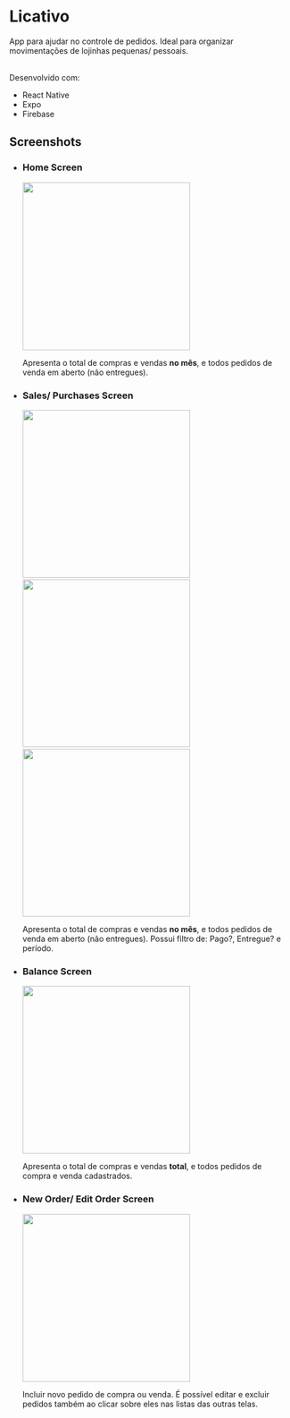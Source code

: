 # Licativo

App para ajudar no controle de pedidos. Ideal para organizar movimentações de lojinhas pequenas/ pessoais.
<br>
<br>

Desenvolvido com:
  * React Native
  * Expo
  * Firebase
  
## Screenshots
* ### Home Screen
  <img src="https://github.com/arthurolmos/controle-lojinha/blob/master/screenshots/HomeScreenshot.jpg" width="300">
  
  Apresenta o total de compras e vendas **no mês**, e todos pedidos de venda em aberto (não entregues).
  
* ### Sales/ Purchases Screen
  <img src="https://github.com/arthurolmos/controle-lojinha/blob/master/screenshots/SalesScreenshot.jpg" width="300">
  &nbsp
  <img src="https://github.com/arthurolmos/controle-lojinha/blob/master/screenshots/OrderScreenshot.jpg" width="300">
  &nbsp
  <img src="https://github.com/arthurolmos/controle-lojinha/blob/master/screenshots/FilterScreenshot.jpg" width="300">
  
  Apresenta o total de compras e vendas **no mês**, e todos pedidos de venda em aberto (não entregues). Possui filtro de: Pago?, Entregue? e período.
    
* ### Balance Screen
  <img src="https://github.com/arthurolmos/controle-lojinha/blob/master/screenshots/BalanceScreenshot.jpg" width="300">
 
  Apresenta o total de compras e vendas **total**, e todos pedidos de compra e venda cadastrados.
    
* ### New Order/ Edit Order Screen
  <img src="https://github.com/arthurolmos/controle-lojinha/blob/master/screenshots/NewOrderScreenshot.jpg" width="300">
 
  Incluir novo pedido de compra ou venda. É possível editar e excluir pedidos também ao clicar sobre eles nas listas das outras telas.
    
                  
